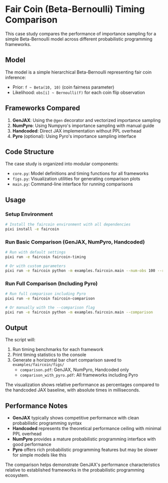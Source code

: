 # Fair Coin (Beta-Bernoulli) Timing Comparison

This case study compares the performance of importance sampling for a simple Beta-Bernoulli model across different probabilistic programming frameworks.

## Model

The model is a simple hierarchical Beta-Bernoulli representing fair coin inference:
- Prior: `f ~ Beta(10, 10)` (coin fairness parameter)
- Likelihood: `obs[i] ~ Bernoulli(f)` for each coin flip observation

## Frameworks Compared

1. **GenJAX**: Using the `@gen` decorator and vectorized importance sampling
2. **NumPyro**: Using Numpyro's importance sampling with manual guide
3. **Handcoded**: Direct JAX implementation without PPL overhead
4. **Pyro** (optional): Using Pyro's importance sampling interface

## Code Structure

The case study is organized into modular components:

- `core.py`: Model definitions and timing functions for all frameworks
- `figs.py`: Visualization utilities for generating comparison plots
- `main.py`: Command-line interface for running comparisons

## Usage

### Setup Environment

```bash
# Install the faircoin environment with all dependencies
pixi install -e faircoin
```

### Run Basic Comparison (GenJAX, NumPyro, Handcoded)

```bash
# Run with default settings
pixi run -e faircoin faircoin-timing

# Or with custom parameters
pixi run -e faircoin python -m examples.faircoin.main --num-obs 100 --repeats 50 --num-samples 2000
```

### Run Full Comparison (Including Pyro)

```bash
# Run full comparison including Pyro
pixi run -e faircoin faircoin-comparison

# Or manually with the --comparison flag
pixi run -e faircoin python -m examples.faircoin.main --comparison
```

## Output

The script will:
1. Run timing benchmarks for each framework
2. Print timing statistics to the console
3. Generate a horizontal bar chart comparison saved to `examples/faircoin/figs/`
   - `comparison.pdf`: GenJAX, NumPyro, Handcoded only
   - `comparison_with_pyro.pdf`: All frameworks including Pyro

The visualization shows relative performance as percentages compared to the handcoded JAX baseline, with absolute times in milliseconds.

## Performance Notes

- **GenJAX** typically shows competitive performance with clean probabilistic programming syntax
- **Handcoded** represents the theoretical performance ceiling with minimal PPL overhead
- **NumPyro** provides a mature probabilistic programming interface with good performance
- **Pyro** offers rich probabilistic programming features but may be slower for simple models like this

The comparison helps demonstrate GenJAX's performance characteristics relative to established frameworks in the probabilistic programming ecosystem.
